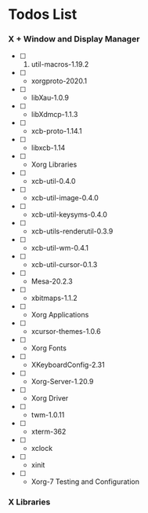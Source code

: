 # Todos List
### X + Window and Display Manager
- [ ] 1. util-macros-1.19.2
- [ ] - xorgproto-2020.1
- [ ] - libXau-1.0.9
- [ ] - libXdmcp-1.1.3
- [ ] - xcb-proto-1.14.1
- [ ] - libxcb-1.14
- [ ] - Xorg Libraries
- [ ] - xcb-util-0.4.0
- [ ] - xcb-util-image-0.4.0
- [ ] - xcb-util-keysyms-0.4.0
- [ ] - xcb-utils-renderutil-0.3.9
- [ ] - xcb-util-wm-0.4.1
- [ ] - xcb-util-cursor-0.1.3
- [ ] - Mesa-20.2.3
- [ ] - xbitmaps-1.1.2
- [ ] - Xorg Applications
- [ ] - xcursor-themes-1.0.6
- [ ] - Xorg Fonts
- [ ] - XKeyboardConfig-2.31
- [ ] - Xorg-Server-1.20.9
- [ ] - Xorg Driver
- [ ] - twm-1.0.11
- [ ] - xterm-362
- [ ] - xclock
- [ ] - xinit
- [ ] - Xorg-7 Testing and Configuration


### X Libraries
